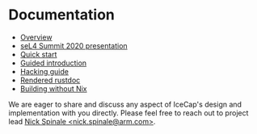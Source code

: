 # Documentation

- [Overview](../#IceCap)
- [seL4 Summit 2020 presentation](https://nickspinale.com/talks/sel4-summit-2020.html)
- [Quick start](../demos/hypervisor-demo)
- [Guided introduction](../examples)
- [Hacking guide](./hacking-guide.md)
- [Rendered rustdoc](https://arm-research.gitlab.io/security/icecap/html/rustdoc/)
- [Building without Nix](./building-without-nix.md)

We are eager to share and discuss any aspect of IceCap's design and
implementation with you directly. Please feel free to reach out to project lead
[Nick Spinale &lt;nick.spinale@arm.com&gt;](mailto:nick.spinale@arm.com).
